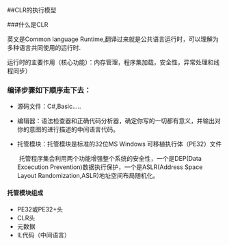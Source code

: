 ##CLR的执行模型

###什么是CLR

英文是Common language Runtime,翻译过来就是公共语言运行时，可以理解为多种语言共同使用的运行时.

运行时的主要作用（核心功能）：内存管理，程序集加载，安全性，异常处理和线程同步）

### 编译步骤如下顺序走下去：

- 源码文件：C#,Basic.....

- 编辑器：语法检查器和正确代码分析器，确定你写的一切都有意义，并输出对你的意图的进行描述的中间语言代码。

- 托管模块：托管模块是标准的32位MS Windows 可移植执行体（PE32）文件

  ​      托管程序集会利用两个功能增强整个系统的安全性，一个是DEP(Data Excecution Prevention)数据执行保护，一个是ASLR(Address Space Layout Randomization,ASLR)地址空间布局随机化。

#### 托管模块组成

- PE32或PE32+头
- CLR头
- 元数据
- IL代码（中间语言）

